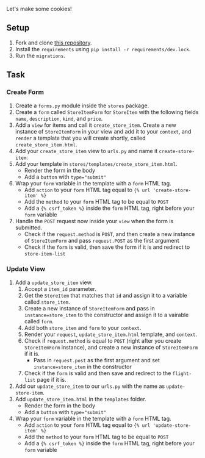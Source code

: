 Let's make some cookies!

## Setup

1. Fork and clone [this repository](https://github.com/JoinCODED/TASK-Django-M10-Forms).
2. Install the `requirements` using `pip install -r requirements/dev.lock`.
3. Run the `migrations`.

## Task

### Create Form

1. Create a `forms.py` module inside the `stores` package.
2. Create a `form` called `StoreItemForm` for `StoreItem` with the following fields `name`, `description`, `kind`, and `price`.
3. Add a `view` for items and call it `create_store_item`. Create a new instance of `StoreItemForm` in your view and add it to your `context`, and `render` a template that you will create shortly, called `create_store_item.html`.
4. Add your `create_store_item` view to `urls.py` and name it `create-store-item`:
5. Add your template in `stores/templates/create_store_item.html`.
   - Render the form in the body
   - Add a `button` with `type="submit"`
6. Wrap your `form` variable in the template with a `form` HTML tag.
   - Add `action` to your `form` HTML tag equal to `{% url 'create-store-item' %}`
   - Add the `method` to your `form` HTML tag to be equal to `POST`
   - Add a `{% csrf_token %}` inside the `form` HTML tag, right before your `form` variable
7. Handle the `POST` request now inside your `view` when the form is submitted.
   - Check if the `request.method` is `POST`, and then create a new instance of `StoreItemForm` and pass `request.POST` as the first argument
   - Check if the `form` is valid, then save the form if it is and redirect to `store-item-list`

### Update View

1. Add a `update_store_item` view.
   1. Accept a `item_id` parameter.
   2. Get the `StoreItem` that matches that `id` and assign it to a variable called `store_item`.
   3. Create a new instance of `StoreItemForm` and pass in `instance=store_item` to the constructor and assign it to a vairable called `form`.
   4. Add both `store_item` and `form` to your `context`.
   5. Render your `request`, `update_store_item.html` template, and `context`.
   6. Check if `request.method` is equal to `POST` (right after you create `StoreItemForm` instance), and create a new instance of `StoreItemForm` if it is.
      - Pass in `request.post` as the first argument and set `instance=store_item` in the constructor
   7. Check if the `form` is valid and then save and redirect to the `flight-list` page if it is.
2. Add our `update_store_item` to our `urls.py` with the name as `update-store-item`.
3. Add `update_store_item.html` in the `templates` folder.
   - Render the form in the body
   - Add a `button` with `type="submit"`
4. Wrap your `form` variable in the template with a `form` HTML tag.
   - Add `action` to your `form` HTML tag equal to `{% url 'update-store-item' %}`
   - Add the `method` to your `form` HTML tag to be equal to `POST`
   - Add a `{% csrf_token %}` inside the `form` HTML tag, right before your `form` variable
